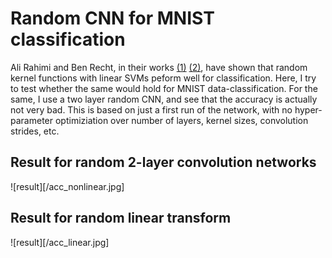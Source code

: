 # Random CNN for MNIST classification

Ali Rahimi and Ben Recht, in their works [(1)](https://www.google.com/url?sa=t&rct=j&q=&esrc=s&source=web&cd=1&cad=rja&uact=8&ved=0ahUKEwiLqvrMoNPYAhWL44MKHSOgCocQFggpMAA&url=https%3A%2F%2Fpeople.eecs.berkeley.edu%2F~brecht%2Fpapers%2F07.rah.rec.nips.pdf&usg=AOvVaw1OEFCI9u6ne_vyQgyjagZ6) [(2)](http://papers.nips.cc/paper/3495-weighted-sums-of-random-kitchen-sinks-replacing-minimization-with), have shown that random kernel functions with linear SVMs peform well for classification. Here, I try to test whether the same would hold for MNIST data-classification. For the same, I use a two layer random CNN, and see that the accuracy is actually not very bad. This is based on just a first run of the network, with no hyper-parameter optimiziation over number of layers, kernel sizes, convolution strides, etc.

## Result for random 2-layer convolution networks

![result][/acc_nonlinear.jpg]

## Result for random linear transform

![result][/acc_linear.jpg]
